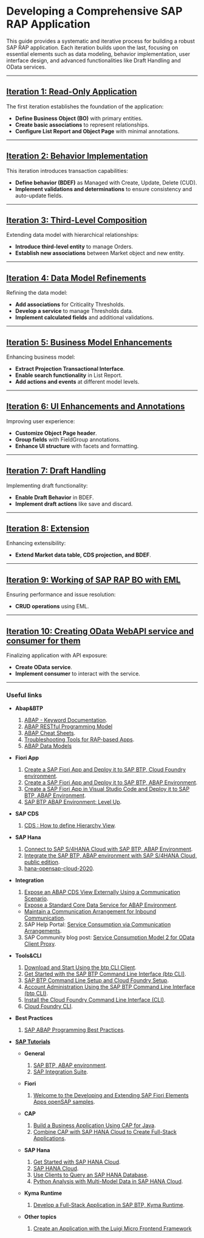 # Developing a Comprehensive SAP RAP Application

This guide provides a systematic and iterative process for building a robust SAP RAP application. Each iteration builds upon the last, focusing on essential elements such as data modeling, behavior implementation, user interface design, and advanced functionalities like Draft Handling and OData services.

---

## [Iteration 1: Read-Only Application](./1st_iteration/notes.md)

The first iteration establishes the foundation of the application:

- **Define Business Object (BO)** with primary entities.
- **Create basic associations** to represent relationships.
- **Configure List Report and Object Page** with minimal annotations.

---

## [Iteration 2: Behavior Implementation](./2ond_iteration/notes.md)

This iteration introduces transaction capabilities:

- **Define behavior (BDEF)** as Managed with Create, Update, Delete (CUD).
- **Implement validations and determinations** to ensure consistency and auto-update fields.

---

## [Iteration 3: Third-Level Composition](./3rd_iteration/notes.md)

Extending data model with hierarchical relationships:

- **Introduce third-level entity** to manage Orders.
- **Establish new associations** between Market object and new entity.

---

## [Iteration 4: Data Model Refinements](./4th_iteration/notes.md)

Refining the data model:

- **Add associations** for Criticality Thresholds.
- **Develop a service** to manage Thresholds data.
- **Implement calculated fields** and additional validations.

---

## [Iteration 5: Business Model Enhancements](./5th_iteration/notes.md)

Enhancing business model:

- **Extract Projection Transactional Interface**.
- **Enable search functionality** in List Report.
- **Add actions and events** at different model levels.

---

## [Iteration 6: UI Enhancements and Annotations](./6th_iteration/notes.md)

Improving user experience:

- **Customize Object Page header**.
- **Group fields** with FieldGroup annotations.
- **Enhance UI structure** with facets and formatting.

---

## [Iteration 7: Draft Handling](./7th_iteration/notes.md)

Implementing draft functionality:

- **Enable Draft Behavior** in BDEF.
- **Implement draft actions** like save and discard.

---

## [Iteration 8: Extension](./8th_iteration/notes.md)

Enhancing extensibility:

- **Extend Market data table, CDS projection, and BDEF**.

---

## [Iteration 9: Working of SAP RAP BO with EML](./9th_iteration/notes.md)

Ensuring performance and issue resolution:

- **CRUD operations** using EML.

---

## [Iteration 10: Creating OData WebAPI service and consumer for them](./10th_iteration/notes.md)

Finalizing application with API exposure:

- **Create OData service**.
- **Implement consumer** to interact with the service.

---


### Useful links
- **Abap&BTP**
  1. [ABAP - Keyword Documentation](https://help.sap.com/doc/abapdocu_cp_index_htm/CLOUD/en-US/ABENABAP.html).
  2. [ABAP RESTful Programming Model](https://help.sap.com/docs/CP/c0d02c4330c34b3abca88bdd57eaccfc/3b77569ca8ee4226bdab4fcebd6f6ea6.html)
  3. [ABAP Cheat Sheets](https://github.com/SAP-samples/abap-cheat-sheets.git).
  4. [Troubleshooting Tools for RAP-based Apps](https://pages.community.sap.com/topics/abap-testing-analysis/troubleshooting).
  5. [ABAP Data Models](https://help.sap.com/docs/abap-cloud/abap-data-models/abap-data-models)

- **Fiori App**
  1. [Create a SAP Fiori App and Deploy it to SAP BTP, Cloud Foundry environment](https://developers.sap.com/tutorials/abap-environment-deploy-cf..html).
  2. [Create a SAP Fiori App and Deploy it to SAP BTP, ABAP Environment](https://developers.sap.com/tutorials/abap-environment-deploy-cf-production.html).
  3. [Create a SAP Fiori App in Visual Studio Code and Deploy it to SAP BTP, ABAP Environment](https://developers.sap.com/tutorials/abap-environment-vs-code.html).
  4. [SAP BTP ABAP Environment: Level Up](https://developers.sap.com/mission.abap-env-level-up.html).

- **SAP CDS**
  1. [CDS : How to define Hierarchy View](https://community.sap.com/t5/technology-blogs-by-sap/cds-how-to-define-hierarchy-view/ba-p/13758059).

- **SAP Hana**
  1. [Connect to SAP S/4HANA Cloud with SAP BTP, ABAP Environment](https://developers.sap.com/mission.abap-env-connect-s4hana.html).
  2. [Integrate the SAP BTP, ABAP environment with SAP S/4HANA Cloud, public edition](https://developers.sap.com/group.sap-btp-abap-s4hana-integrate.html).
  3. [hana-opensap-cloud-2020](https://github.com/SAP-samples/hana-opensap-cloud-2020).

- **Integration**
  1. [Expose an ABAP CDS View Externally Using a Communication Scenario](https://developers.sap.com/group.abap-env-first-app.html).
    - [Expose a Standard Core Data Service for ABAP Environment](https://developers.sap.com/tutorials/abap-environment-business-service-provisioning.html).
    - [Maintain a Communication Arrangement for Inbound Communication](https://developers.sap.com/tutorials/abap-environment-communication-arrangement.html).
  2. SAP Help Portal: [Service Consumption via Communication Arrangements](https://help.sap.com/docs/btp/sap-business-technology-platform/service-consumption-via-communication-arrangements).
  3. SAP Community blog post: [Service Consumption Model 2 for OData Client Proxy](https://blogs.sap.com/2023/11/06/service-consumption-model-2-for-odata-client-proxy/).

- **Tools&CLI**
  1. [Download and Start Using the btp CLI Client](https://help.sap.com/docs/btp/sap-business-technology-platform/download-and-start-using-btp-cli-client).
  2. [Get Started with the SAP BTP Command Line Interface (btp CLI)](https://developers.sap.com/tutorials/cp-sapcp-getstarted..html).
  3. [SAP BTP Command Line Setup and Cloud Foundry Setup](https://community.sap.com/t5/technology-blogs-by-members/sap-btp-command-line-setup-and-cloud-foundry-setup/ba-p/13587706).
  4. [Account Administration Using the SAP BTP Command Line Interface (btp CLI)](https://help.sap.com/docs/btp/sap-business-technology-platform/account-administration-using-sap-btp-command-line-interface-btp-cli).
  5. [Install the Cloud Foundry Command Line Interface (CLI)](https://developers.sap.com/tutorials/cp-cf-download-cli..html).
  6. [Cloud Foundry CLI](https://github.com/cloudfoundry/cli).

- **Best Practices**
  1. [SAP ABAP Programming Best Practices](https://www.linkedin.com/learning/sap-abap-programming-best-practices/).

- **[SAP Tutorials](https://developers.sap.com/tutorial-navigator..html)**
  - **General**
    1. [SAP BTP, ABAP environment](https://developers.sap.com/tutorial-navigator.html?tag=software-product%3Atechnology-platform%2Fsap-business-technology-platform%2Fsap-btp-abap-environment).
    2. [SAP Integration Suite](https://developers.sap.com/tutorial-navigator.html?tag=software-product%3Atechnology-platform%2Fsap-business-technology-platform%2Fsap-integration-suite).

  - **Fiori**
    1. [Welcome to the Developing and Extending SAP Fiori Elements Apps openSAP samples](https://github.com/SAP-samples/fiori-elements-opensap/tree/main).

  - **CAP**
    1. [Build a Business Application Using CAP for Java](https://developers.sap.com/mission.cap-java-app.html).
    2. [Combine CAP with SAP HANA Cloud to Create Full-Stack Applications](https://developers.sap.com/mission.hana-cloud-cap.html).

  - **SAP Hana**
    1. [Get Started with SAP HANA Cloud](https://developers.sap.com/mission.hana-cloud-get-started.html).
    2. [SAP HANA Cloud](https://developers.sap.com/tutorial-navigator.html?tag=software-product%3Atechnology-platform%2Fsap-hana-cloud%2Fsap-hana-cloud).
    3. [Use Clients to Query an SAP HANA Database](https://developers.sap.com/mission.hana-cloud-clients.html).
    4. [Python Analysis with Multi-Model Data in SAP HANA Cloud](https://developers.sap.com/group.hana-cloud-database-python-multi-model.html).

  - **Kyma Runtime**
    1. [Develop a Full-Stack Application in SAP BTP, Kyma Runtime](https://developers.sap.com/mission.cp-kyma-full-stack.html).
  
  - **Other topics**
    1. [Create an Application with the Luigi Micro Frontend Framework](https://developers.sap.com/group.luigi-app.html)